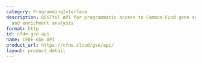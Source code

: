 ```yaml
---
category: ProgrammingInterface
description: RESTful API for programmatic access to Common Fund gene set collections
  and enrichment analysis
format: http
id: cfde-gse.api
name: CFDE-GSE API
product_url: https://cfde.cloud/gse/api/
layout: product_detail
---
```

